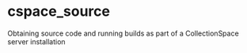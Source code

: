 cspace_source
=============

Obtaining source code and running builds as part of a CollectionSpace server installation
